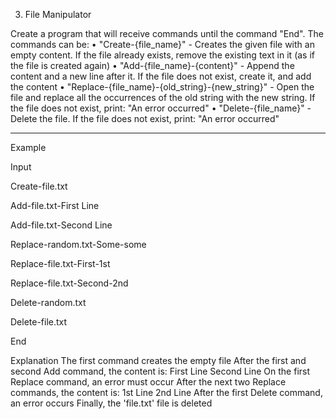 3.	File Manipulator


Create a program that will receive commands until the command "End". The commands can be:
•	"Create-{file_name}" - Creates the given file with an empty content. 
If the file already exists, remove the existing text in it (as if the file is created again)
•	"Add-{file_name}-{content}" - Append the content and a new line after it.
If the file does not exist, create it, and add the content
•	"Replace-{file_name}-{old_string}-{new_string}" - Open the file and replace all the occurrences
of the old string with the new string. If the file does not exist, print: "An error occurred"
•	"Delete-{file_name}" - Delete the file. If the file does not exist, print: "An error occurred"



____________________________________________________________________________________________
Example

Input

Create-file.txt

Add-file.txt-First Line

Add-file.txt-Second Line

Replace-random.txt-Some-some

Replace-file.txt-First-1st

Replace-file.txt-Second-2nd

Delete-random.txt

Delete-file.txt

End


Explanation
The first command creates the empty file
After the first and second Add command, the content is:
First Line
Second Line
On the first Replace command, an error must occur
After the next two Replace commands, the content is:
1st Line
2nd Line
After the first Delete command, an error occurs
Finally, the 'file.txt' file is deleted
